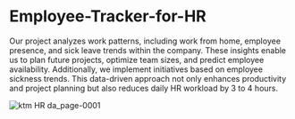 # Employee-Tracker-for-HR
Our project analyzes work patterns, including work from home, employee presence, and sick leave trends within the company. 
These insights enable us to plan future projects, optimize team sizes, and predict employee availability. Additionally,
we implement initiatives based on employee sickness trends. This data-driven approach not only enhances productivity and
project planning but also reduces daily HR workload by 3 to 4 hours.


![ktm HR da_page-0001](https://github.com/KundanMooo/Employee-Tracker-for-HR/assets/130728166/1b305976-6336-477e-a7c2-051684f5453a)
